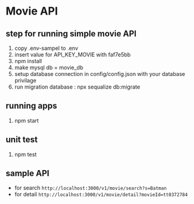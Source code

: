 # Movie API

step for running simple movie API
-----------------------------------
1. copy .env-sampel to .env
2. insert value for API_KEY_MOVIE with faf7e5bb
3. npm install
4. make mysql db = movie_db
5. setup database connection in config/config.json with your database privilage
6. run migration database : npx sequalize db:migrate

running apps
------------------------------------
1. npm start

unit test
-------------------------------------
1. npm test

sample API
-----------------------------------
* for search `http://localhost:3000/v1/movie/search?s=Batman`
* for detail `http://localhost:3000/v1/movie/detail?movieId=tt0372784`
